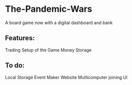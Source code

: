 # The-Pandemic-Wars
A board game now with a digital dashboard and bank

## Features:
Trading 
Setup of the Game 
Money Storage

## To do:
Local Storage
Event Maker 
Website
Multicomputer joining
UI
